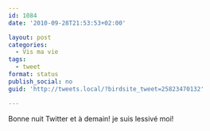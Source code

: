 ```yaml
---
id: 1084
date: '2010-09-28T21:53:53+02:00'

layout: post
categories:
  - Vis ma vie
tags:
  - tweet
format: status
publish_social: no
guid: 'http://tweets.local/?birdsite_tweet=25823470132'

---
```


Bonne nuit Twitter et à demain! je suis lessivé moi!